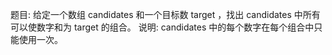 <!--
 * @Author: jackcywang
 * @Date: 2020-06-11 13:01:53
 * @LastEditTime: 2020-06-11 13:03:08
 * @LastEditors: jackcywang
 * @tag: 
 * @FilePath: \leetcode\leetcode_Hot100\40. 组合总和 II.md
--> 
题目:
给定一个数组 candidates 和一个目标数 target ，找出 candidates 中所有可以使数字和为 target 的组合。
说明:
candidates 中的每个数字在每个组合中只能使用一次。
